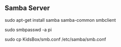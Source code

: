 ## Samba Server

sudo apt-get install samba samba-common smbclient

sudo smbpasswd -a pi

 sudo cp KidsBox/smb.conf  /etc/samba/smb.conf